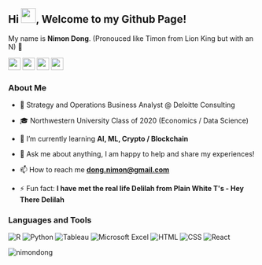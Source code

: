 ## Hi <img src="https://raw.githubusercontent.com/aemmadi/aemmadi/master/wave.gif" width="30px">, Welcome to my Github Page! 

My name is **Nimon Dong**. (Pronouced like Timon from Lion King but with an N) 🦁

<a href="https://bit.ly/3eFhBYf"><img src="https://img.shields.io/badge/resume-%230A0A0A.svg?&style=for-the-badge&logo=paper&logoColor=white" height=25></a> <a href="https://www.linkedin.com/in/nimondong"><img src="https://img.shields.io/badge/linkedin-%230077B5.svg?&style=for-the-badge&logo=linkedin&logoColor=white" height=25></a> <a href="https://www.instagram.com/nimon.dong/"><img src="https://img.shields.io/badge/instagram-%23E4405F.svg?&style=for-the-badge&logo=instagram&logoColor=white" height=25></a> <a href="https://open.spotify.com/user/nimon.dong?si=tuwJMr5_SjyAUZZbPM8cUA/"><img src="https://img.shields.io/badge/spotify-%231ED760.svg?&style=for-the-badge&logo=spotify&logoColor=white" height=25></a>

### About Me

- 💼 Strategy and Operations Business Analyst @ Deloitte Consulting

- 🎓 Northwestern University Class of 2020 (Economics / Data Science)

- 🌱 I’m currently learning **AI, ML, Crypto / Blockchain**

- 💬 Ask me about anything, I am happy to help and share my experiences!

- 📫 How to reach me **dong.nimon@gmail.com**

- ⚡ Fun fact: **I have met the real life Delilah from Plain White T's - Hey There Delilah**

### Languages and Tools

![R](https://img.shields.io/badge/-R-4AA4DE?style=flat-square&logo=R)
![Python](https://img.shields.io/badge/Python-%233776AB.svg?&style=flat-square&logo=python&logoColor=white)
![Tableau](https://img.shields.io/badge/-Tableau-FF9E17?style=flat-square&logo=Tableau&logoColor=white)
![Microsoft Excel](https://img.shields.io/badge/-Excel-1D6F42?style=flat-square&logo=microsoft)
![HTML](https://img.shields.io/badge/HTML5-%23239120.svg?&style=flat-square&logo=html5&logoColor=white)
![CSS](https://img.shields.io/badge/CSS3-%23239120.svg?&style=flat-square&logo=css3&logoColor=white)
![React](https://img.shields.io/badge/-React-61DBFB?style=flat-square&logo=react&logoColor=white)

<p> <img src="https://github-readme-stats.vercel.app/api?username=nimondong&show_icons=true" alt="nimondong" /> </p>